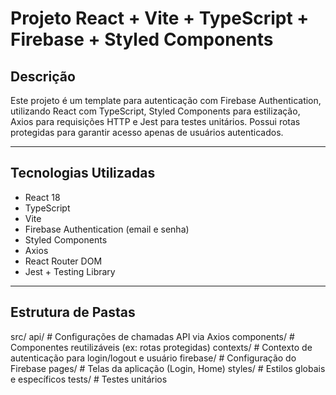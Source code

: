 # Projeto React + Vite + TypeScript + Firebase + Styled Components

## Descrição

Este projeto é um template para autenticação com Firebase Authentication, utilizando React com TypeScript, Styled Components para estilização, Axios para requisições HTTP e Jest para testes unitários. Possui rotas protegidas para garantir acesso apenas de usuários autenticados.

---

## Tecnologias Utilizadas

- React 18
- TypeScript
- Vite
- Firebase Authentication (email e senha)
- Styled Components
- Axios
- React Router DOM
- Jest + Testing Library

---

## Estrutura de Pastas

src/
api/ # Configurações de chamadas API via Axios
components/ # Componentes reutilizáveis (ex: rotas protegidas)
contexts/ # Contexto de autenticação para login/logout e usuário
firebase/ # Configuração do Firebase
pages/ # Telas da aplicação (Login, Home)
styles/ # Estilos globais e específicos
tests/ # Testes unitários